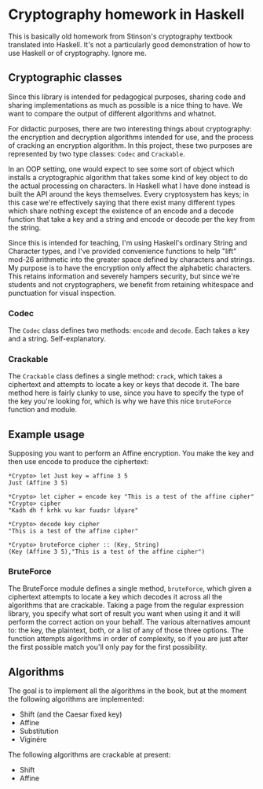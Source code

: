# Cryptography homework in Haskell

This is basically old homework from Stinson's cryptography textbook translated
into Haskell. It's not a particularly good demonstration of how to use Haskell
or of cryptography. Ignore me.

## Cryptographic classes

Since this library is intended for pedagogical purposes, sharing code and
sharing implementations as much as possible is a nice thing to have. We want
to compare the output of different algorithms and whatnot.

For didactic purposes, there are two interesting things about cryptography:
the encryption and decryption algorithms intended for use, and the process of
cracking an encryption algorithm. In this project, these two purposes are
represented by two type classes: `Codec` and `Crackable`.

In an OOP setting, one would expect to see some sort of object which installs
a cryptographic algorithm that takes some kind of key object to do the actual
processing on characters. In Haskell what I have done instead is built the API
around the keys themselves. Every cryptosystem has keys; in this case we're
effectively saying that there exist many different types which share nothing
except the existence of an encode and a decode function that take a key and a
string and encode or decode per the key from the string.

Since this is intended for teaching, I'm using Haskell's ordinary String and
Character types, and I've provided convenience functions to help "lift" mod-26
arithmetic into the greater space defined by characters and strings. My
purpose is to have the encryption only affect the alphabetic characters. This
retains information and severely hampers security, but since we're students
and not cryptographers, we benefit from retaining whitespace and punctuation
for visual inspection.

### Codec

The `Codec` class defines two methods: `encode` and `decode`. Each takes a key
and a string. Self-explanatory.

### Crackable

The `Crackable` class defines a single method: `crack`, which takes a
ciphertext and attempts to locate a key or keys that decode it. The bare
method here is fairly clunky to use, since you have to specify the type of the
key you're looking for, which is why we have this nice `bruteForce` function
and module.

## Example usage

Supposing you want to perform an Affine encryption. You make the key and then
use encode to produce the ciphertext:

    *Crypto> let Just key = affine 3 5
    Just (Affine 3 5)
    
    *Crypto> let cipher = encode key "This is a test of the affine cipher"
    *Crypto> cipher
    "Kadh dh f krhk vu kar fuudsr ldyare"
    
    *Crypto> decode key cipher
    "This is a test of the affine cipher"
    
    *Crypto> bruteForce cipher :: (Key, String)
    (Key (Affine 3 5),"This is a test of the affine cipher")
    
### BruteForce

The BruteForce module defines a single method, `bruteForce`, which given a
ciphertext attempts to locate a key which decodes it across all the algorithms
that are crackable. Taking a page from the regular expression library, you
specify what sort of result you want when using it and it will perform the
correct action on your behalf. The various alternatives amount to: the key,
the plaintext, both, or a list of any of those three options. The function
attempts algorithms in order of complexity, so if you are just after the first
possible match you'll only pay for the first possibility.

## Algorithms

The goal is to implement all the algorithms in the book, but at the moment the following algorithms are implemented:

  - Shift (and the Caesar fixed key)
  - Affine
  - Substitution
  - Viginére

The following algorithms are crackable at present:

  - Shift
  - Affine
